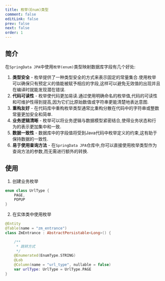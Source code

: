 ```yaml
---
title: 枚举(Enum)类型
comment: false
editLink: false
prev: false
next: false
order: 1
---
```


## 简介

在`SpringData JPA`中使用`枚举(enum)`类型映射数据库字段有几个好处:

1. **类型安全** - 枚举提供了一种类型安全的方式来表示固定的常量集合.使用枚举可以确保只有预定义的值能被赋予相应的字段,这样可以避免无效值的出现并且在编译时就能发现潜在错误.
2. **代码可读性** - 枚举使代码更加易读.通过使用明确命名的枚举值,代码的可读性和可维护性得到提高,因为它们比原始数值或字符串更能清楚地表达意图.
3. **重构友好** - 在代码库中重构枚举类型通常比重构分散在代码中的字符串或整数常量更加安全和简单.
4. **业务逻辑清晰** - 枚举可以将业务逻辑与数据模型紧密结合,使得业务状态和行为的表示更加集中和一致.
5. **数据一致性** - 数据库中的字段值将受到Java代码中枚举定义的约束,这有助于保持数据的一致性.
6. **易于使用查询方法** - 在`SpringData JPA`仓库中,你可以直接使用枚举类型作为查询方法的参数,而无需进行额外的转换.

## 使用

1. 创建业务枚举

```kotlin
enum class UrlType {
    PAGE,
    POPUP
}

```

2. 在实体类中使用枚举

```kotlin
@Entity
@Table(name = "zm_entrance")
class ZmEntrance : AbstractPersistable<Long>() {

    /**
     * 跳转方式
     */
    @Enumerated(EnumType.STRING)
    @Lob
    @Column(name = "url_type", nullable = false)
    var urlType: UrlType = UrlType.PAGE
}
